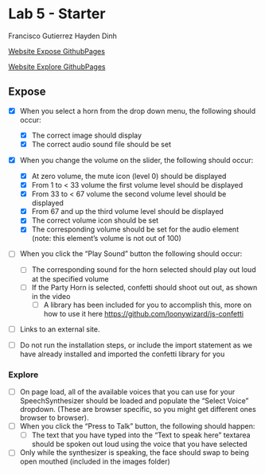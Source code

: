 # Lab 5 - Starter
Francisco Gutierrez
Hayden Dinh

[Website Expose GithubPages](https://illusivealdebaran.github.io/Lab5_Starter/expose.html)

[Website Explore GithubPages](https://illusivealdebaran.github.io/Lab5_Starter/explore.html)

## Expose
 - [X] When you select a horn from the drop down menu, the following should occur:

    - [X] The correct image should display
    - [X] The correct audio sound file should be set

- [X] When you change the volume on the slider, the following should occur:

    - [X] At zero volume, the mute icon (level 0) should be displayed
    - [X] From 1 to < 33 volume the first volume level should be displayed
    - [X] From 33 to < 67 volume the second volume level should be displayed
    - [X] From 67 and up the third volume level should be displayed
    - [X] The correct volume icon should be set
    - [X] The corresponding volume should be set for the audio element (note: this element’s volume is not out of 100)
- [ ] When you click the “Play Sound” button the following should occur:

    - [ ] The corresponding sound for the horn selected should play out loud at the specified volume
    - [ ] If the Party Horn is selected, confetti should shoot out out, as shown in the video
        - [ ] A library has been included for you to accomplish this, more on how to use it here https://github.com/loonywizard/js-confetti 

- [ ] Links to an external site.
- [ ] Do not run the installation steps, or include the import statement as we have already installed and imported the confetti library for you 

### Explore

- [ ] On page load, all of the available voices that you can use for your SpeechSynthesizer should be loaded and populate the “Select Voice” dropdown. (These are browser specific, so you might get different ones browser to browser).
- [ ] When you click the “Press to Talk” button, the following should happen:
    - [ ] The text that you have typed into the “Text to speak here” textarea should be spoken out loud using the voice that you have selected

- [ ] Only while the synthesizer is speaking, the face should swap to being open mouthed (included in the images folder)
